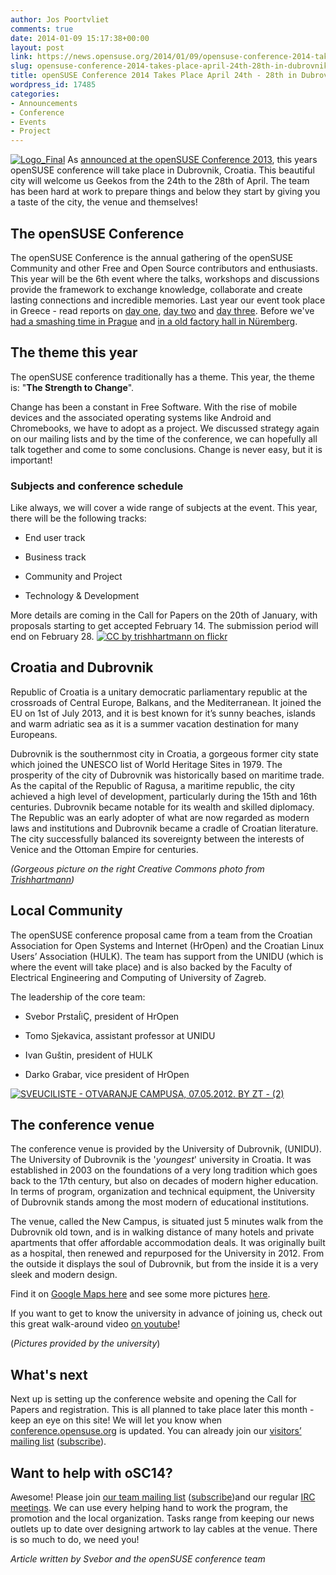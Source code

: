 ```yaml
---
author: Jos Poortvliet
comments: true
date: 2014-01-09 15:17:38+00:00
layout: post
link: https://news.opensuse.org/2014/01/09/opensuse-conference-2014-takes-place-april-24th-28th-in-dubrovnik-croatia/
slug: opensuse-conference-2014-takes-place-april-24th-28th-in-dubrovnik-croatia
title: openSUSE Conference 2014 Takes Place April 24th - 28th in Dubrovnik, Croatia
wordpress_id: 17485
categories:
- Announcements
- Conference
- Events
- Project
---
```


[![Logo_Final](//news.opensuse.org/wp-content/uploads/2014/01/Logo_Final.png)](//news.opensuse.org/wp-content/uploads/2014/01/Logo_Final.png)
As [announced at the openSUSE Conference 2013](https://news.opensuse.org/2013/07/22/opensuse-conference-2013-3rd-day/), this years openSUSE conference will take place in Dubrovnik, Croatia. This beautiful city will welcome us Geekos from the 24th to the 28th of April. The team has been hard at work to prepare things and below they start by giving you a taste of the city, the venue and themselves!


## The openSUSE Conference


The openSUSE Conference is the annual gathering of the openSUSE Community and other Free and Open Source contributors and enthusiasts. This year will be the 6th event where the talks, workshops and discussions provide the framework to exchange knowledge, collaborate and create lasting connections and incredible memories. Last year our event took place in Greece - read reports on [day one](https://news.opensuse.org/2013/07/20/opensuse-conference-2013-the-conference-begins/), [day two](https://news.opensuse.org/2013/07/21/opensuse-conference-2013-2nd-day/) and [day three](https://news.opensuse.org/2013/07/22/opensuse-conference-2013-3rd-day/). Before we've [had a smashing time in Prague](https://news.opensuse.org/2013/01/21/the-opensuse-conference-a-few-months-later/) and [in a old factory hall in Nüremberg](https://news.opensuse.org/2011/09/15/opensuse-conference-fun/).



## The theme this year


The openSUSE conference traditionally has a theme. This year, the theme is: "**The Strength to Change**".

Change has been a constant in Free Software. With the rise of mobile devices and the associated operating systems like Android and Chromebooks, we have to adopt as a project. We discussed strategy again on our mailing lists and by the time of the conference, we can hopefully all talk together and come to some conclusions. Change is never easy, but it is important!



### Subjects and conference schedule


Like always, we will cover a wide range of subjects at the event. This year, there will be the following tracks:


  * End user track


  * Business track


  * Community and Project


  * Technology & Development


More details are coming in the Call for Papers on the 20th of January, with proposals starting to get accepted February 14. The submission period will end on February 28.
[![CC by trishhartmann on flickr](//news.opensuse.org/wp-content/uploads/2014/01/trishhartmann-dubrovnik.jpg)](//www.flickr.com/photos/21078769@N00/10999363193/)


## Croatia and Dubrovnik


Republic of Croatia is a unitary democratic parliamentary republic at the crossroads of Central Europe, Balkans, and the Mediterranean. It joined the EU on 1st of July 2013, and it is best known for it’s sunny beaches, islands and warm adriatic sea as it is a summer vacation destination for many Europeans.

Dubrovnik is the southernmost city in Croatia, a gorgeous former city state which joined the UNESCO list of World Heritage Sites in 1979. The prosperity of the city of Dubrovnik was historically based on maritime trade. As the capital of the Republic of Ragusa, a maritime republic, the city achieved a high level of development, particularly during the 15th and 16th centuries. Dubrovnik became notable for its wealth and skilled diplomacy. The Republic was an early adopter of what are now regarded as modern laws and institutions and Dubrovnik became a cradle of Croatian literature. The city successfully balanced its sovereignty between the interests of Venice and the Ottoman Empire for centuries.

_(Gorgeous picture on the right Creative Commons photo from [Trishhartmann](//www.flickr.com/photos/21078769@N00/10999363193/))_



## Local Community


The openSUSE conference proposal came from a team from the Croatian Association for Open Systems and Internet (HrOpen) and the Croatian Linux Users’ Association (HULK). The team has support from the UNIDU (which is where the event will take place) and is also backed by the Faculty of Electrical Engineering and Computing of University of Zagreb.

The leadership of the core team:



	
  * Svebor PrstaÍiÇ, president of HrOpen

	
  * Tomo Sjekavica, assistant professor at UNIDU

	
  * Ivan Guštin, president of HULK

	
  * Darko Grabar, vice president of HrOpen


[![SVEUCILISTE - OTVARANJE CAMPUSA, 07.05.2012. BY ZT - (2)](//news.opensuse.org/wp-content/uploads/2014/01/SVEUCILISTE-OTVARANJE-CAMPUSA-07.05.2012.-BY-ZT-2.jpg)](//news.opensuse.org/wp-content/uploads/2014/01/SVEUCILISTE-OTVARANJE-CAMPUSA-07.05.2012.-BY-ZT-2.jpg)


## The conference venue


The conference venue is provided by the University of Dubrovnik, (UNIDU). The University of Dubrovnik is the '_youngest_' university in Croatia. It was established in 2003 on the foundations of a very long tradition which goes back to the 17th century, but also on decades of modern higher education. In terms of program, organization and technical equipment, the University of Dubrovnik stands among the most modern of educational institutions.

The venue, called the New Campus, is situated just 5 minutes walk from the Dubrovnik old town, and is in walking distance of many hotels and private apartments that offer affordable accommodation deals. It was originally built as a hospital, then renewed and repurposed for the University in 2012. From the outside it displays the soul of Dubrovnik, but from the inside it is a very sleek and modern design.

Find it on [Google Maps here](//goo.gl/maps/KCZ2O) and see some more pictures [here](https://plus.google.com/photos/115164814659638687195/albums/5964422003862662929?authkey=CNut44G7jt-wKQ). 

If you want to get to know the university in advance of joining us, check out this great walk-around video [on youtube](//www.youtube.com/watch?v=fSudUtDpDow)!

(_Pictures provided by the university_)



## What's next


Next up is setting up the conference website and opening the Call for Papers and registration. This is all planned to take place later this month - keep an eye on this site! We will let you know when [conference.opensuse.org](//conference.opensuse.org) is updated. You can already join our [visitors’ mailing list](//lists.opensuse.org/opensuse-conference-visitors) ([subscribe](mailto:opensuse-conference-visitors+subscribe@opensuse.org)).



## Want to help with oSC14?


Awesome! Please join [our team mailing list](//lists.opensuse.org/opensuse-conference) ([subscribe](mailto:opensuse-conference+subscribe@opensuse.org))and our regular [IRC meetings](irc://#opensuse-conference@freenode.net). We can use every helping hand to work the program, the promotion and the local organization. Tasks range from keeping our news outlets up to date over designing artwork to lay cables at the venue. There is so much to do, we need you!

_Article written by Svebor and the openSUSE conference team_
